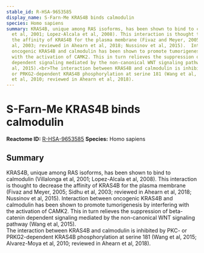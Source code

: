 ```yaml
---
stable_id: R-HSA-9653585
display_name: S-Farn-Me KRAS4B binds calmodulin
species: Homo sapiens
summary: KRAS4B, unique among RAS isoforms, has been shown to bind to calmodulin (Villalonga
  et al, 2001; Lopez-Alcala et al, 2008). This interaction is thought to decrease
  the affinity of KRAS4B for the plasma membrane (Fivaz and Meyer, 2005; Sidhu et
  al, 2003; reviewed in Ahearn et al, 2018; Nussinov et al, 2015).  Interaction between
  oncogenic KRAS4B and calmodulin has been shown to promote tumorigenesis by interfering
  with the activation of CAMK2. This in turn relieves the suppression of beta-catenin
  dependent signaling mediated by the non-canonical WNT signaling pathway (Wang et
  al, 2015).<br>The interaction between KRAS4B and calmodulin is inhibited by PKC-
  or PRKG2-dependent KRAS4B phosphorylation at serine 181 (Wang et al, 2015; Alvarez-Moya
  et al, 2010; reviewed in Ahearn et al, 2018).
---
```


# S-Farn-Me KRAS4B binds calmodulin
**Reactome ID:** [R-HSA-9653585](https://reactome.org/content/detail/R-HSA-9653585)
**Species:** Homo sapiens

## Summary

KRAS4B, unique among RAS isoforms, has been shown to bind to calmodulin (Villalonga et al, 2001; Lopez-Alcala et al, 2008). This interaction is thought to decrease the affinity of KRAS4B for the plasma membrane (Fivaz and Meyer, 2005; Sidhu et al, 2003; reviewed in Ahearn et al, 2018; Nussinov et al, 2015).  Interaction between oncogenic KRAS4B and calmodulin has been shown to promote tumorigenesis by interfering with the activation of CAMK2. This in turn relieves the suppression of beta-catenin dependent signaling mediated by the non-canonical WNT signaling pathway (Wang et al, 2015).<br>The interaction between KRAS4B and calmodulin is inhibited by PKC- or PRKG2-dependent KRAS4B phosphorylation at serine 181 (Wang et al, 2015; Alvarez-Moya et al, 2010; reviewed in Ahearn et al, 2018).
